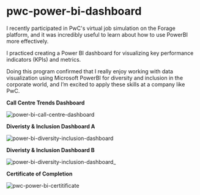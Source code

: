 # pwc-power-bi-dashboard


I recently participated in PwC's virtual job simulation on the Forage platform, and it was incredibly useful to learn about how to use PowerBI more effectively.

I practiced creating a Power BI dashboard for visualizing key performance indicators (KPIs) and metrics.

Doing this program confirmed that I really enjoy working with data visualization using Microsoft PowerBI for diversity and inclusion in the corporate world, and I’m excited to apply these skills at a company like PwC.


**Call Centre Trends Dashboard**

![power-bi-call-centre-dashboard](https://github.com/martinktay/pwc-power-bi-dashboard/assets/15663589/8ae5752c-0a80-4cd7-a608-6102a7a71a19)

**Diveristy & Inclusion Dashboard A**

![power-bi-diversity-inclusion-dashboard](https://github.com/martinktay/pwc-power-bi-dashboard/assets/15663589/82310156-7ded-4125-b2ab-ce0e7fc4b6b1)

**Diveristy & Inclusion Dashboard B**

![power-bi-diversity-inclusion-dashboard_](https://github.com/martinktay/pwc-power-bi-dashboard/assets/15663589/09825001-0bfa-4791-b4f5-74c370914993)


**Certificate of Completion**

![pwc-power-bi-certitificate](https://github.com/martinktay/pwc-power-bi-dashboard/assets/15663589/8dbb00c6-1da8-4ec4-aecf-22c6564100fa)
